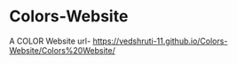 # Colors-Website
A COLOR Website
url- https://vedshruti-11.github.io/Colors-Website/Colors%20Website/
